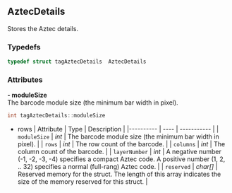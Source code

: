 ## AztecDetails
Stores the Aztec details.
  

### Typedefs

```cpp
typedef struct tagAztecDetails  AztecDetails
```  

### Attributes

**- moduleSize**  
   The barcode module size (the minimum bar width in pixel).
   ```cpp
   int tagAztecDetails::moduleSize
   ```
  
- rows
| Attribute | Type | Description |
|---------- | ---- | ----------- |
| `moduleSize` | *int* |  The barcode module size (the minimum bar width in pixel). |
| `rows` | *int* | The row count of the barcode. |
| `columns` | *int* |  The column count of the barcode. |
| `layerNumber` | *int* |  A negative number (-1, -2, -3, -4) specifies a compact Aztec code. A positive number (1, 2, .. 32) specifies a normal (full-rang) Aztec code. |
| `reserved` | *char\[\]* |  Reserved memory for the struct. The length of this array indicates the size of the memory reserved for this struct. |
